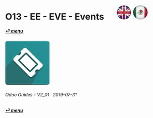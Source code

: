 # O13 - EE - EVE - Events &nbsp;&nbsp;&nbsp;&nbsp; [![en-uk](/doc/img/en-uk_flag_button_small.png)](/en-uk/o13/ee/eve/en-uk-o13-ee-eve-events-guides.md) [ ![es-mx](/doc/img/es-mx_flag_button_small.png)](/es-mx/o13/ee/eve/es-mx-o13-ee-eve-events-guides.md)
#### [_&#x23CE; menu_](/es-mx/o13/ee/es-mx-o13-ee-guides-menu.md)  
### ![eve](/doc/img/event.png)
	
###### Odoo Guides - V2_01 &nbsp; 2019-07-31  
**[_&#x23CE; menu_](/es-mx/o13/ee/es-mx-o13-ee-guides-menu.md)**  


